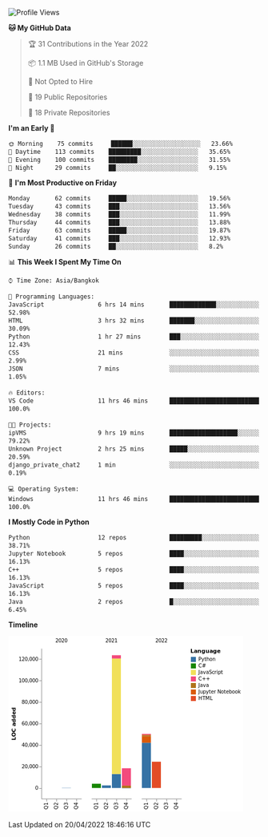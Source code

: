 <!--START_SECTION:waka-->
![Profile Views](http://img.shields.io/badge/Profile%20Views-0-blue)

**🐱 My GitHub Data** 

> 🏆 31 Contributions in the Year 2022
 > 
> 📦 1.1 MB Used in GitHub's Storage 
 > 
> 🚫 Not Opted to Hire
 > 
> 📜 19 Public Repositories 
 > 
> 🔑 18 Private Repositories  
 > 
**I'm an Early 🐤** 

```text
🌞 Morning    75 commits     ██████░░░░░░░░░░░░░░░░░░░   23.66% 
🌆 Daytime    113 commits    █████████░░░░░░░░░░░░░░░░   35.65% 
🌃 Evening    100 commits    ████████░░░░░░░░░░░░░░░░░   31.55% 
🌙 Night      29 commits     ██░░░░░░░░░░░░░░░░░░░░░░░   9.15%

```
📅 **I'm Most Productive on Friday** 

```text
Monday       62 commits     █████░░░░░░░░░░░░░░░░░░░░   19.56% 
Tuesday      43 commits     ███░░░░░░░░░░░░░░░░░░░░░░   13.56% 
Wednesday    38 commits     ███░░░░░░░░░░░░░░░░░░░░░░   11.99% 
Thursday     44 commits     ███░░░░░░░░░░░░░░░░░░░░░░   13.88% 
Friday       63 commits     █████░░░░░░░░░░░░░░░░░░░░   19.87% 
Saturday     41 commits     ███░░░░░░░░░░░░░░░░░░░░░░   12.93% 
Sunday       26 commits     ██░░░░░░░░░░░░░░░░░░░░░░░   8.2%

```


📊 **This Week I Spent My Time On** 

```text
⌚︎ Time Zone: Asia/Bangkok

💬 Programming Languages: 
JavaScript               6 hrs 14 mins       █████████████░░░░░░░░░░░░   52.98% 
HTML                     3 hrs 32 mins       ███████░░░░░░░░░░░░░░░░░░   30.09% 
Python                   1 hr 27 mins        ███░░░░░░░░░░░░░░░░░░░░░░   12.43% 
CSS                      21 mins             ░░░░░░░░░░░░░░░░░░░░░░░░░   2.99% 
JSON                     7 mins              ░░░░░░░░░░░░░░░░░░░░░░░░░   1.05%

🔥 Editors: 
VS Code                  11 hrs 46 mins      █████████████████████████   100.0%

🐱‍💻 Projects: 
ipVMS                    9 hrs 19 mins       ███████████████████░░░░░░   79.22% 
Unknown Project          2 hrs 25 mins       █████░░░░░░░░░░░░░░░░░░░░   20.59% 
django_private_chat2     1 min               ░░░░░░░░░░░░░░░░░░░░░░░░░   0.19%

💻 Operating System: 
Windows                  11 hrs 46 mins      █████████████████████████   100.0%

```

**I Mostly Code in Python** 

```text
Python                   12 repos            █████████░░░░░░░░░░░░░░░░   38.71% 
Jupyter Notebook         5 repos             ████░░░░░░░░░░░░░░░░░░░░░   16.13% 
C++                      5 repos             ████░░░░░░░░░░░░░░░░░░░░░   16.13% 
JavaScript               5 repos             ████░░░░░░░░░░░░░░░░░░░░░   16.13% 
Java                     2 repos             █░░░░░░░░░░░░░░░░░░░░░░░░   6.45%

```


**Timeline**

![Chart not found](https://raw.githubusercontent.com/pntt3011/pntt3011/main/charts/bar_graph.png) 


 Last Updated on 20/04/2022 18:46:16 UTC
<!--END_SECTION:waka-->

